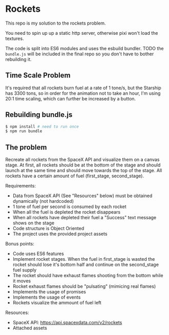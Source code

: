 # Rockets

This repo is my solution to the rockets problem.

You need to spin up up a static http server, otherwise pixi won't load the textures.

The code is split into ES6 modules and uses the esbuild bundler. 
TODO the `bundle.js` will be included in the final repo so you don't have to bother rebuilding it.

## Time Scale Problem
It's required that all rockets burn fuel at a rate of 1 tone/s, 
but the Starship has 3300 tons, so in order for the animation not to take an hour,
I'm using 20:1 time scaling, which can further be increased by a button.


## Rebuilding bundle.js
```bash
$ npm install # need to run once
$ npm run bundle
```

## The problem
Recreate all rockets from the SpaceX API and visualize them on a canvas stage. At first, all rockets should be at the bottom of the stage and should launch at the same time and should move towards the top of the stage. All rockets have a certain amount of fuel (first_stage, second_stage).

Requirements:
- Data from SpaceX API (See "Resources" below) must be obtained dynamically (not hardcoded)
- 1 tone of fuel per second is consumed by each rocket
- When all the fuel is depleted the rocket disappears
- When all rockets have depleted their fuel a "Success" text message shows on the stage
- Code structure is Object Oriented
- The project uses the provided project assets

Bonus points:
- Code uses ES6 features
- Implement rocket stages. When the fuel in first_stage is wasted the rocket should lose it's bottom half and continue on the second_stage fuel supply
- The rocket should have exhaust flames shooting from the bottom while it moves
- Rocket exhaust flames should be "pulsating" (mimicing real flames)
- Implements the usage of promises
- Implements the usage of events
- Rockets visualize the ammount of fuel left

Resources: 
- SpaceX API: https://api.spacexdata.com/v2/rockets
- Attached assets
